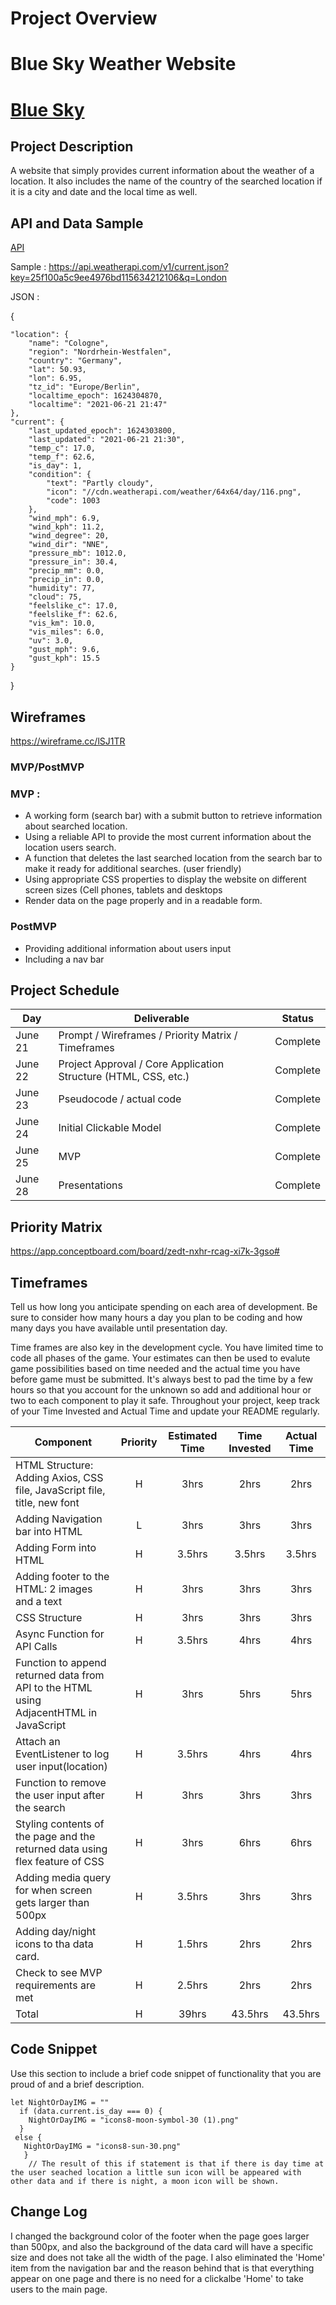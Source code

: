 # Project Overview

# Blue Sky Weather Website

# [Blue Sky](https://bbkbyti.github.io/Blue-Sky/)

## Project Description

A website that simply provides current information about the weather of a location. It also includes the name of the country of the searched location if it is a city and date and the local time as well.
## API and Data Sample

[API](https://www.weatherapi.com/)

Sample : 
https://api.weatherapi.com/v1/current.json?key=25f100a5c9ee4976bd115634212106&q=London

JSON :

{

    "location": {
        "name": "Cologne",
        "region": "Nordrhein-Westfalen",
        "country": "Germany",
        "lat": 50.93,
        "lon": 6.95,
        "tz_id": "Europe/Berlin",
        "localtime_epoch": 1624304870,
        "localtime": "2021-06-21 21:47"
    },
    "current": {
        "last_updated_epoch": 1624303800,
        "last_updated": "2021-06-21 21:30",
        "temp_c": 17.0,
        "temp_f": 62.6,
        "is_day": 1,
        "condition": {
            "text": "Partly cloudy",
            "icon": "//cdn.weatherapi.com/weather/64x64/day/116.png",
            "code": 1003
        },
        "wind_mph": 6.9,
        "wind_kph": 11.2,
        "wind_degree": 20,
        "wind_dir": "NNE",
        "pressure_mb": 1012.0,
        "pressure_in": 30.4,
        "precip_mm": 0.0,
        "precip_in": 0.0,
        "humidity": 77,
        "cloud": 75,
        "feelslike_c": 17.0,
        "feelslike_f": 62.6,
        "vis_km": 10.0,
        "vis_miles": 6.0,
        "uv": 3.0,
        "gust_mph": 9.6,
        "gust_kph": 15.5
    }
}




## Wireframes

https://wireframe.cc/lSJ1TR


### MVP/PostMVP
### MVP :
- A working form (search bar) with a submit button to retrieve information about searched location.
- Using a reliable API to provide the most current information about the location users search.
- A function that deletes the last searched location from the search bar to make it ready for additional searches.  (user friendly)
- Using appropriate CSS properties to display the website on different screen sizes (Cell phones, tablets and desktops
- Render data on the page properly and in a readable form.
### PostMVP
- Providing additional information about users input
- Including a nav bar

## Project Schedule

|  Day | Deliverable | Status
|---|---| ---|
|June 21| Prompt / Wireframes / Priority Matrix / Timeframes | Complete
|June 22| Project Approval / Core Application Structure (HTML, CSS, etc.) | Complete
|June 23| Pseudocode / actual code | Complete
|June 24| Initial Clickable Model  | Complete
|June 25| MVP | Complete
|June 28| Presentations | Complete

## Priority Matrix

https://app.conceptboard.com/board/zedt-nxhr-rcag-xi7k-3gso#



## Timeframes

Tell us how long you anticipate spending on each area of development. Be sure to consider how many hours a day you plan to be coding and how many days you have available until presentation day.

Time frames are also key in the development cycle.  You have limited time to code all phases of the game.  Your estimates can then be used to evalute game possibilities based on time needed and the actual time you have before game must be submitted. It's always best to pad the time by a few hours so that you account for the unknown so add and additional hour or two to each component to play it safe. Throughout your project, keep track of your Time Invested and Actual Time and update your README regularly.

| Component | Priority | Estimated Time | Time Invested | Actual Time |
| --- | :---: |  :---: | :---: | :---: |
| HTML Structure: Adding Axios, CSS file, JavaScript file, title, new font | H | 3hrs | 2hrs | 2hrs |
| Adding Navigation bar into HTML | L | 3hrs |3hrs |3hrs|
| Adding Form into HTML| H | 3.5hrs| 3.5hrs | 3.5hrs |
| Adding footer to the HTML: 2 images and a text | H | 3hrs |3hrs |3hrs|
| CSS Structure | H | 3hrs | 3hrs| 3hrs|
| Async Function for API Calls| H | 3.5hrs | 4hrs| 4hrs| 4hrs| 
| Function to append returned data from API to the HTML using AdjacentHTML in JavaScript | H | 3hrs| 5hrs | 5hrs|
| Attach an EventListener to log user input(location) | H | 3.5hrs |4hrs | 4hrs| 
| Function to remove the user input after the search  | H | 3hrs |3hrs | 3hrs| 
| Styling contents of the page and the returned data using flex feature of CSS | H | 3hrs | 6hrs|6hrs | 
| Adding media query for when screen gets larger than 500px  | H | 3.5hrs |3hrs| 3hrs| 
| Adding day/night icons to tha data card. | H | 1.5hrs| 2hrs| 2hrs|
| Check to see MVP requirements are met | H | 2.5hrs |2hrs|2hrs|
| Total | H | 39hrs| 43.5hrs | 43.5hrs |

## Code Snippet

Use this section to include a brief code snippet of functionality that you are proud of and a brief description.  

```
let NightOrDayIMG = ""
  if (data.current.is_day === 0) {
    NightOrDayIMG = "icons8-moon-symbol-30 (1).png"
  }
 else {
   NightOrDayIMG = "icons8-sun-30.png"
   }
    // The result of this if statement is that if there is day time at the user seached location a little sun icon will be appeared with other data and if there is night, a moon icon will be shown.
```

## Change Log
 I changed the background color of the footer when the page goes larger than 500px, and also the background of the data card will have a specific size and does not take all the width of the page. I also eliminated the 'Home' item from the navigation bar and the reason behind that is that everything appear on one page and there is no need for a clickalbe 'Home' to take users to the main page.
